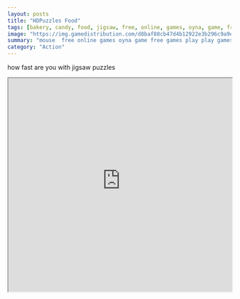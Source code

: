 ```yaml
---
layout: posts
title: "HDPuzzles Food"
tags: [bakery, candy, food, jigsaw, free, online, games, oyna, game, free, games, play, play, games]
image: "https://img.gamedistribution.com/d8baf88cb47d4b12922e3b296c9a9e22.jpg"
summary: "mouse  free online games oyna game free games play play games"
category: "Action"
---
```


how fast are you with jigsaw puzzles

<iframe width="100%" height="480px;" src="https://html5.gamedistribution.com/d8baf88cb47d4b12922e3b296c9a9e22/"></iframe>